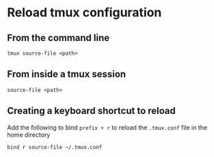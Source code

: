 # Reload tmux configuration

## From the command line

`tmux source-file <path>`

## From inside a tmux session

`source-file <path>`

## Creating a keyboard shortcut to reload

Add the following to bind `prefix + r` to reload the `.tmux.conf` file in the home
directory

```
bind r source-file ~/.tmux.conf
```
